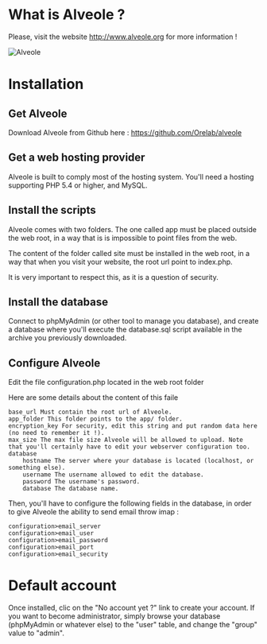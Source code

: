


# What is Alveole ?

Please, visit the website http://www.alveole.org for more information !

![Alveole](http://www.alveole.org/assets/gallery1/alveole-business-intelligence.png)

# Installation

## Get Alveole

Download Alveole from Github here : https://github.com/Orelab/alveole

## Get a web hosting provider

Alveole is built to comply most of the hosting system. You'll need a hosting supporting PHP 5.4 or higher, and MySQL.

## Install the scripts

Alveole comes with two folders. The one called app must be placed outside the web root, in a way that is is impossible to point files from the web.

The content of the folder called site must be installed in the web root, in a way that when you visit your website, the root url point to index.php.

It is very important to respect this, as it is a question of security.

## Install the database

Connect to phpMyAdmin (or other tool to manage you database), and create a database where you'll execute the database.sql script available in the archive you previously downloaded.

## Configure Alveole

Edit the file configuration.php located in the web root folder

Here are some details about the content of this faile

    base_url Must contain the root url of Alveole.
    app_folder This folder points to the app/ folder.
    encryption_key For security, edit this string and put random data here (no need to remember it !).
    max_size The max file size Alveole will be allowed to upload. Note that you'll certainly have to edit your webserver configuration too.
    database
        hostname The server where your database is located (localhost, or something else).
        username The username allowed to edit the database.
        password The username's password.
        database The database name.

Then, you'll have to configure the following fields in the database, in order to give Alveole the ability to send email throw imap :

	configuration>email_server
	configuration>email_user
	configuration>email_password
	configuration>email_port
	configuration>email_security



# Default account

Once installed, clic on the "No account yet ?" link to create your account.
If you want to become administrator, simply browse your database (phpMyAdmin or whatever else) to the "user" table,
and change the "group" value to "admin".




